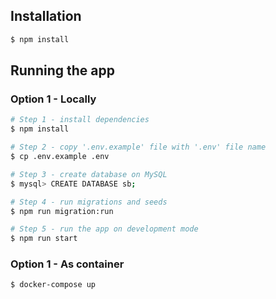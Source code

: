 ## Installation

```bash
$ npm install
```

## Running the app

### Option 1 - Locally

```bash
# Step 1 - install dependencies
$ npm install

# Step 2 - copy '.env.example' file with '.env' file name
$ cp .env.example .env 

# Step 3 - create database on MySQL
$ mysql> CREATE DATABASE sb;

# Step 4 - run migrations and seeds
$ npm run migration:run

# Step 5 - run the app on development mode
$ npm run start
```

### Option 1 - As container

```bash
$ docker-compose up
```
